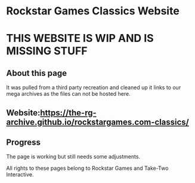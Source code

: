 # Rockstar Games Classics Website
# THIS WEBSITE IS WIP AND IS MISSING STUFF
## About this page
It was pulled from a third party recreation and cleaned up it links to our mega archives as the files can not be hosted here.

## Website:https://the-rg-archive.github.io/rockstargames.com-classics/

## Progress
The page is working but still needs some adjustments.

All rights to these pages belong to Rockstar Games and Take-Two Interactive.
